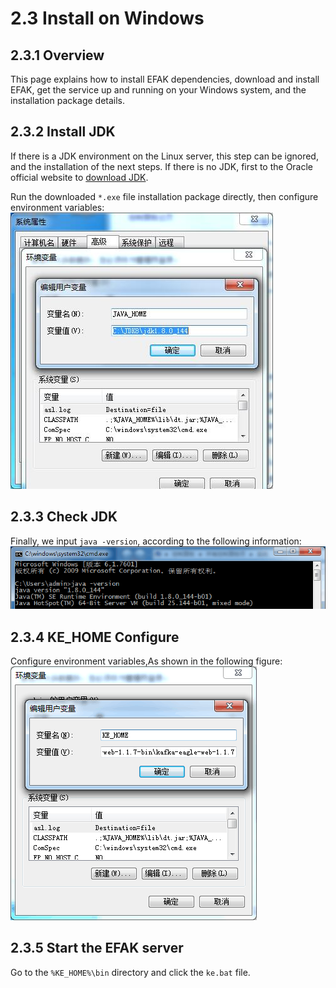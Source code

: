 # 2.3 Install on Windows
## 2.3.1 Overview
This page explains how to install EFAK dependencies, download and install EFAK, get the service up and running on your Windows system, and the installation package details.

## 2.3.2 Install JDK
If there is a JDK environment on the Linux server, this step can be ignored, and the installation of the next steps. If there is no JDK, first to the Oracle official website to [download JDK](http://www.oracle.com/technetwork/java/javase/downloads/index.html).

Run the downloaded `*.exe` file installation package directly, then configure environment variables:
![config_jdk_win](../res/envs/jdk_win.jpg)

## 2.3.3 Check JDK
Finally, we input `java -version`, according to the following information:
![ke_chk_win](../res/envs/ke_chk_jdk_win.png)

## 2.3.4 KE_HOME Configure
Configure environment variables,As shown in the following figure:
![ke_home_win](../res/envs/ke_home_win.png)

## 2.3.5 Start the EFAK server
Go to the `%KE_HOME%\bin` directory and click the `ke.bat` file.
